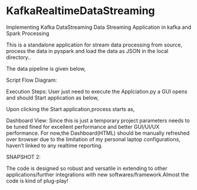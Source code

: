 # KafkaRealtimeDataStreaming
 Implementing Kafka DataStreaming
                          Data Streaming Application in kafka and Spark Processing


This is a standalone application for stream data processing from source, process the data in pyspark and load the data as JSON in the local directory..


The data pipeline is given below,
 


Script Flow Diagram:


Execution Steps:
                     User just need to execute the Applciation.py a GUI opens and should Start application as below,







Upon clicking the Start application,process starts as,


Dashboard View:
          Since this is just a temporary project parameters needs to be tuned fined for excellent performance and better GUI/UI/UX performance. For now,the Dashboard(HTML) should be manually refreshed over browser due to the limitation of my personal laptop configurations, haven’t linked to any realtime reporting.


SNAPSHOT 2:



The code is designed so robust and versatile in extending to other applications/further integrations with new softwares/framework.Almost the code is kind of plug-play!


